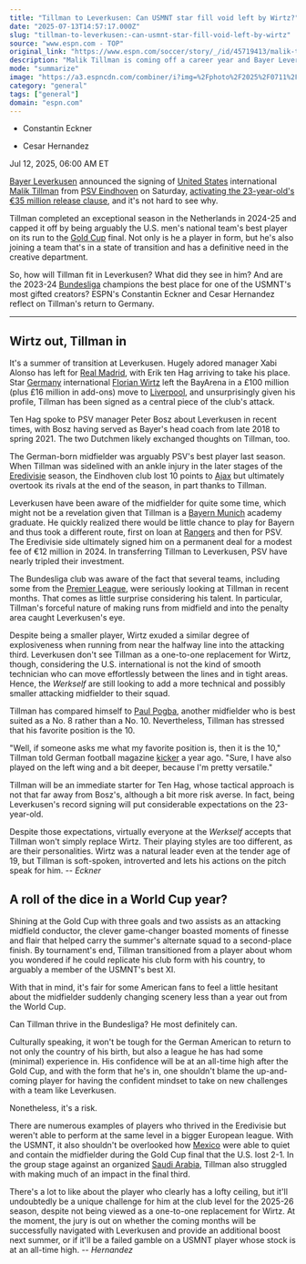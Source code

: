 ```yaml
---
title: "Tillman to Leverkusen: Can USMNT star fill void left by Wirtz?"
date: "2025-07-13T14:57:17.000Z"
slug: "tillman-to-leverkusen:-can-usmnt-star-fill-void-left-by-wirtz"
source: "www.espn.com - TOP"
original_link: "https://www.espn.com/soccer/story/_/id/45719413/malik-tillman-bayer-leverkusen-usmnt-star-fill-void-left-florian-wirtz"
description: "Malik Tillman is coming off a career year and Bayer Leverkusen are in transition. Is this a perfect match?"
mode: "summarize"
image: "https://a3.espncdn.com/combiner/i?img=%2Fphoto%2F2025%2F0711%2Fr1517858_1296x729_16%2D9.jpg"
category: "general"
tags: ["general"]
domain: "espn.com"
---
```

<div id="readability-page-1" class="page"><div><div><ul><li><p>Constantin Eckner</p></li><li><p>Cesar Hernandez</p></li></ul><p><span>Jul 12, 2025, 06:00 AM ET</span></p></div><p><a data-clubhouse-guid="483ec574-cb09-6d8f-e308-302d5d695d70" href="https://www.espn.com/soccer/team?id=131">Bayer Leverkusen</a> announced the signing of <a data-clubhouse-guid="e6b65d49-258c-b730-b7db-df75c6b1f714" href="https://www.espn.com/soccer/team?id=660">United States</a> international <a data-player-guid="fae326e6-8649-3a52-b980-b6ae39ea88e3" href="http://espn.com/soccer/player/_/id/301416/malik-tillman">Malik Tillman</a> from <a data-clubhouse-guid="6bca5a12-0a2e-45ef-82b0-b10bcf9c6ce5" href="https://www.espn.com/soccer/team?id=148">PSV Eindhoven</a> on Saturday, <a href="https://www.espn.com/soccer/story/_/id/45722002/usmnt-star-malik-tillman-joins-leverkusen-psv" target="_blank">activating the 23-year-old's €35 million release clause</a>, and it's not hard to see why.</p><p>Tillman completed an exceptional season in the Netherlands in 2024-25 and capped it off by being arguably the U.S. men's national team's best player on its run to the <a data-league-guid="64cf0d9a-e3a9-33b1-a6ad-64639a8bb51d" href="https://www.espn.com/soccer/league/_/name/CONCACAF.GOLD">Gold Cup</a> final. Not only is he a player in form, but he's also joining a team that's in a state of transition and has a definitive need in the creative department.</p><p>So, how will Tillman fit in Leverkusen? What did they see in him? And are the 2023-24 <a data-league-guid="30244926-00c4-3f69-8946-f8421c97ff71" href="https://www.espn.com/soccer/league/_/name/GER.1">Bundesliga</a> champions the best place for one of the USMNT's most gifted creators? ESPN's Constantin Eckner and Cesar Hernandez reflect on Tillman's return to Germany.</p><hr><h2>Wirtz out, Tillman in</h2><p>It's a summer of transition at Leverkusen. Hugely adored manager Xabi Alonso has left for <a data-clubhouse-guid="66434654-a8ba-a04c-98e5-6bbd0dbbb780" href="https://www.espn.com/soccer/team?id=86">Real Madrid</a>, with Erik ten Hag arriving to take his place. Star <a data-clubhouse-guid="de751eda-c32e-4714-1774-ff1ead8ca19b" href="https://www.espn.com/soccer/team?id=481">Germany</a> international <a data-player-guid="6fb5c533-f861-37b8-8315-0d57da82124f" href="http://espn.com/soccer/player/_/id/303748/florian-wirtz">Florian Wirtz</a> left the BayArena in a £100 million (plus £16 million in add-ons) move to <a data-clubhouse-guid="a47fbcec-c948-cf4c-9e41-3dfa37588c9c" href="https://www.espn.com/soccer/team?id=364">Liverpool</a>, and unsurprisingly given his profile, Tillman has been signed as a central piece of the club's attack.</p><p>Ten Hag spoke to PSV manager Peter Bosz about Leverkusen in recent times, with Bosz having served as Bayer's head coach from late 2018 to spring 2021. The two Dutchmen likely exchanged thoughts on Tillman, too.</p><p>The German-born midfielder was arguably PSV's best player last season. When Tillman was sidelined with an ankle injury in the later stages of the <a data-league-guid="e8c15234-75dd-3155-bea5-3a1d9edcfd27" href="https://www.espn.com/soccer/league/_/name/NED.1">Eredivisie</a> season, the Eindhoven club lost 10 points to <a data-clubhouse-guid="f2e03bd4-3ff5-f231-e1d6-4788d035b337" href="https://www.espn.com/soccer/team?id=139">Ajax</a> but ultimately overtook its rivals at the end of the season, in part thanks to Tillman.</p><p>Leverkusen have been aware of the midfielder for quite some time, which might not be a revelation given that Tillman is a <a data-clubhouse-guid="25b5e432-d3d2-939f-f73b-6e531a6fbd91" href="https://www.espn.com/soccer/team?id=132">Bayern Munich</a> academy graduate. He quickly realized there would be little chance to play for Bayern and thus took a different route, first on loan at <a href="https://www.espn.com/soccer/club/_/id/257/rangers">Rangers</a> and then for PSV. The Eredivisie side ultimately signed him on a permanent deal for a modest fee of €12 million in 2024. In transferring Tillman to Leverkusen, PSV have nearly tripled their investment.</p><p>The Bundesliga club was aware of the fact that several teams, including some from the <a data-league-guid="6949f3af-300c-35f1-beab-b95669eedd38" href="https://www.espn.com/soccer/league/_/name/ENG.1">Premier League</a>, were seriously looking at Tillman in recent months. That comes as little surprise considering his talent. In particular, Tillman's forceful nature of making runs from midfield and into the penalty area caught Leverkusen's eye.</p><p>Despite being a smaller player, Wirtz exuded a similar degree of explosiveness when running from near the halfway line into the attacking third. Leverkusen don't see Tillman as a one-to-one replacement for Wirtz, though, considering the U.S. international is not the kind of smooth technician who can move effortlessly between the lines and in tight areas. Hence, the <em>Werkself</em> are still looking to add a more technical and possibly smaller attacking midfielder to their squad.</p><p>Tillman has compared himself to <a data-player-guid="a7c70b38-08e3-f099-c65d-8427630a2464" href="http://espn.com/soccer/player/_/id/138860/paul-pogba">Paul Pogba</a>, another midfielder who is best suited as a No. 8 rather than a No. 10. Nevertheless, Tillman has stressed that his favorite position is the 10.</p><p>"Well, if someone asks me what my favorite position is, then it is the 10," Tillman told German football magazine <a href="https://www.kicker.de/tillman-im-interview-dortmund-wird-schon-sehen-was-hier-passiert-996763/artikel" target="_blank">kicker</a> a year ago. "Sure, I have also played on the left wing and a bit deeper, because I'm pretty versatile."</p><p>Tillman will be an immediate starter for Ten Hag, whose tactical approach is not that far away from Bosz's, although a bit more risk averse. In fact, being Leverkusen's record signing will put considerable expectations on the 23-year-old.</p><p>Despite those expectations, virtually everyone at the <em>Werkself</em> accepts that Tillman won't simply replace Wirtz. Their playing styles are too different, as are their personalities. Wirtz was a natural leader even at the tender age of 19, but Tillman is soft-spoken, introverted and lets his actions on the pitch speak for him. <em>-- Eckner</em></p><h2>A roll of the dice in a World Cup year?</h2><p>Shining at the Gold Cup with three goals and two assists as an attacking midfield conductor, the clever game-changer boasted moments of finesse and flair that helped carry the summer's alternate squad to a second-place finish. By tournament's end, Tillman transitioned from a player about whom you wondered if he could replicate his club form with his country, to arguably a member of the USMNT's best XI.</p><p>With that in mind, it's fair for some American fans to feel a little hesitant about the midfielder suddenly changing scenery less than a year out from the World Cup.</p><p>Can Tillman thrive in the Bundesliga? He most definitely can.</p><p>Culturally speaking, it won't be tough for the German American to return to not only the country of his birth, but also a league he has had some (minimal) experience in. His confidence will be at an all-time high after the Gold Cup, and with the form that he's in, one shouldn't blame the up-and-coming player for having the confident mindset to take on new challenges with a team like Leverkusen.</p><p>Nonetheless, it's a risk.</p><p>There are numerous examples of players who thrived in the Eredivisie but weren't able to perform at the same level in a bigger European league. With the USMNT, it also shouldn't be overlooked how <a data-clubhouse-guid="9e213fae-5b9d-d331-8b4b-33abdaf57b4f" href="https://www.espn.com/soccer/team?id=203">Mexico</a> were able to quiet and contain the midfielder during the Gold Cup final that the U.S. lost 2-1. In the group stage against an organized <a data-clubhouse-guid="a0bc2139-6270-6732-54a7-a49929b07c85" href="https://www.espn.com/soccer/team?id=655">Saudi Arabia</a>, Tillman also struggled with making much of an impact in the final third.</p><p>There's a lot to like about the player who clearly has a lofty ceiling, but it'll undoubtedly be a unique challenge for him at the club level for the 2025-26 season, despite not being viewed as a one-to-one replacement for Wirtz. At the moment, the jury is out on whether the coming months will be successfully navigated with Leverkusen and provide an additional boost next summer, or if it'll be a failed gamble on a USMNT player whose stock is at an all-time high. <em>-- Hernandez</em></p>
</div></div>